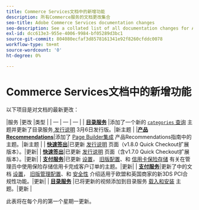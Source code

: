 ```yaml
---
title: Commerce Services文档中的新增功能
description: 所有Commerce服务的文档更改集合
seo-title: Adobe Commerce Services documentation changes
seo-description: See a collated list of all documentation changes for Adobe Commerce Services and integration services.
exl-id: dcc613e3-955e-4006-9984-bf05289d3bc1
source-git-commit: 804080ecfaf3d8578161341e92f8260cfddc0078
workflow-type: tm+mt
source-wordcount: '0'
ht-degree: 0%

---
```


# Commerce Services文档中的新增功能

以下项目是对文档的最新更改：

|服务 |更改 |类型 | | — | — | — | | [**目录服务**](https://experienceleague.adobe.com/docs/commerce-merchant-services/catalog-service/guide-overview.html) |添加了一个新的 [`categories` 查询](https://developer.adobe.com/commerce/webapi/graphql/schema/catalog-service/queries/categories/) 主题并更新了目录服务[ 发行说明](https://experienceleague.adobe.com/docs/commerce-merchant-services/catalog-service/release-notes.html?lang=en) 3月6日发行版。|新主题 | |[**产品Recommendations**](https://experienceleague.adobe.com/docs/commerce-merchant-services/product-recommendations/overview.html?lang=en)|添加了 [Page Builder集成](https://experienceleague.adobe.com/docs/commerce-merchant-services/product-recommendations/getting-started/page-builder.html) 产品Recommendations指南中的主题。|新主题 | | [**快速签出**](https://experienceleague.adobe.com/docs/commerce-merchant-services/quick-checkout/overview.html)|已更新 [发行说明](https://experienceleague.adobe.com/docs/commerce-merchant-services/quick-checkout/release-notes.html) 页面（v1.8.0 Quick Checkout扩展版本）。|更新| | [**快速签出**](https://experienceleague.adobe.com/docs/commerce-merchant-services/quick-checkout/overview.html)|已更新 [发行说明](https://experienceleague.adobe.com/docs/commerce-merchant-services/quick-checkout/release-notes.html) 页面（含v1.7.0 Quick Checkout扩展版本）。|更新| | [**支付服务**](https://experienceleague.adobe.com/docs/commerce-merchant-services/payment-services/guide-overview.html)|已更新 [设置](https://experienceleague.adobe.com/docs/commerce-merchant-services/payment-services/configure/settings.html#card-vaulting)， [旧版配置](https://experienceleague.adobe.com/docs/commerce-merchant-services/payment-services/configure/configure-admin.html#configure-credit-card-fields)、和 [信用卡保险存储](https://experienceleague.adobe.com/docs/commerce-merchant-services/payment-services/payments-checkout/vaulting.html#use-vaulting-in-the-admin) 有关在管理员中使用保险存储信用卡完成客户订单的主题。|更新| | [**支付服务**](https://experienceleague.adobe.com/docs/commerce-merchant-services/payment-services/guide-overview.html)|更新了中的文档 [设置](https://experienceleague.adobe.com/docs/commerce-merchant-services/payment-services/configure/settings.html#3ds)， [旧版管理配置](https://experienceleague.adobe.com/docs/commerce-merchant-services/payment-services/configure/configure-admin.html#configure-credit-card-fields)、和 [安全性](https://experienceleague.adobe.com/docs/commerce-merchant-services/payment-services/security.html#3ds) 介绍适用于欧盟和英国商家的新3DS PCI合规性功能。|更新| | [**目录服务**](https://experienceleague.adobe.com/docs/commerce-merchant-services/catalog-service/guide-overview.html) |已将更新的视频添加到目录服务 [载入和安装](https://experienceleague.adobe.com/docs/commerce-merchant-services/catalog-service/installation.html) 主题。|更新 |

此表将在每个月的第一个星期一更新。
